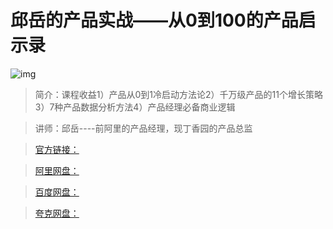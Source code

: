 # 邱岳的产品实战——从0到100的产品启示录

![img]()

> 简介：课程收益1）产品从0到1冷启动方法论2）千万级产品的11个增长策略3）7种产品数据分析方法4）产品经理必备商业逻辑

> 讲师：邱岳----前阿里的产品经理，现丁香园的产品总监

> [官方链接：]()

> [阿里网盘：]()

> [百度网盘：]()

> [夸克网盘：]()
